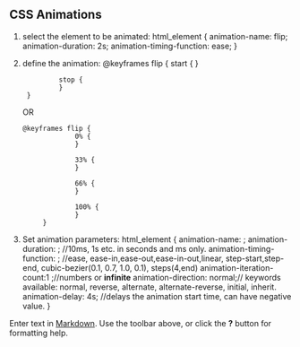 ## CSS Animations

1. select the element to be animated: 
        html_element {
     			animation-name: flip;
                animation-duration: 2s;
                animation-timing-function: ease;
        }

2. define the animation:
		@keyframes flip {
        		start {
                }
                
                stop {
                }
        }
   OR
       
       @keyframes flip {
                    0% {
                    }
                    
                    33% {
                    }
                    
                    66% {
                    }
                    
                    100% {
                    }
            }

3. Set animation parameters:
			html_element {
            		animation-name: ;
                    animation-duration: ; //10ms, 1s etc. in seconds and ms only.
                    animation-timing-function: ; //ease, ease-in,ease-out,ease-in-out,linear, step-start,step-end, cubic-bezier(0.1, 0.7, 1.0, 0.1), steps(4,end)
                    animation-iteration-count:1 ;//numbers or __infinite__
					animation-direction: normal;// keywords available: normal, reverse, alternate, alternate-reverse, initial, inherit.
                    animation-delay: 4s; //delays the animation start time, can have negative value.
            }

Enter text in [Markdown](http://daringfireball.net/projects/markdown/). Use the toolbar above, or click the **?** button for formatting help.
